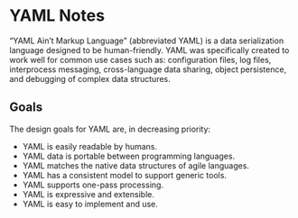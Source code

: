 # YAML Notes

“YAML Ain’t Markup Language” (abbreviated YAML) is a data serialization
language designed to be human-friendly.  YAML was specifically created to work
well for common use cases such as: configuration files, log files,
interprocess messaging, cross-language data sharing, object persistence, and
debugging of complex data structures.


## Goals

The design goals for YAML are, in decreasing priority:

* YAML is easily readable by humans.
* YAML data is portable between programming languages.
* YAML matches the native data structures of agile languages.
* YAML has a consistent model to support generic tools.
* YAML supports one-pass processing.
* YAML is expressive and extensible.
* YAML is easy to implement and use.
